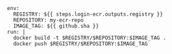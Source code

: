       env:
        REGISTRY: ${{ steps.login-ecr.outputs.registry }}
        REPOSITORY: my-ecr-repo
        IMAGE_TAG: ${{ github.sha }}
      run: |
        docker build -t $REGISTRY/$REPOSITORY:$IMAGE_TAG .
        docker push $REGISTRY/$REPOSITORY:$IMAGE_TAG